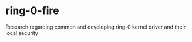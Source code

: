 # ring-0-fire

Research regarding common and developing ring-0 kernel driver and their local security

